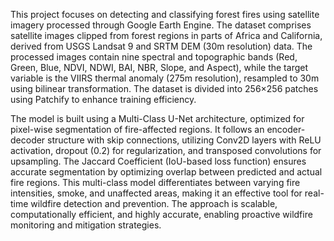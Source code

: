 This project focuses on detecting and classifying forest fires using satellite imagery processed through Google Earth Engine. The dataset comprises satellite images clipped from forest regions in parts of Africa and California, derived from USGS Landsat 9 and SRTM DEM (30m resolution) data. The processed images contain nine spectral and topographic bands (Red, Green, Blue, NDVI, NDWI, BAI, NBR, Slope, and Aspect), while the target variable is the VIIRS thermal anomaly (275m resolution), resampled to 30m using bilinear transformation. The dataset is divided into 256×256 patches using Patchify to enhance training efficiency.

The model is built using a Multi-Class U-Net architecture, optimized for pixel-wise segmentation of fire-affected regions. It follows an encoder-decoder structure with skip connections, utilizing Conv2D layers with ReLU activation, dropout (0.2) for regularization, and transposed convolutions for upsampling. The Jaccard Coefficient (IoU-based loss function) ensures accurate segmentation by optimizing overlap between predicted and actual fire regions. This multi-class model differentiates between varying fire intensities, smoke, and unaffected areas, making it an effective tool for real-time wildfire detection and prevention. The approach is scalable, computationally efficient, and highly accurate, enabling proactive wildfire monitoring and mitigation strategies.
